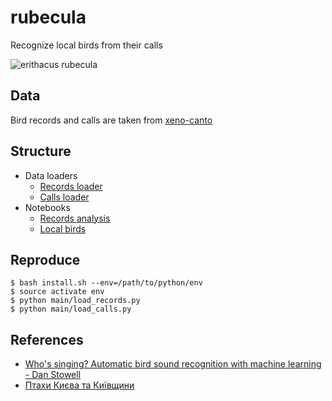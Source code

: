 # rubecula

Recognize local birds from their calls

![erithacus rubecula](https://github.com/tarashypka/rubecula/blob/master/rubecula.png?raw=true)

## Data

Bird records and calls are taken from [xeno-canto](https://www.xeno-canto.org/)

## Structure

- Data loaders
  - [Records loader](https://github.com/tarashypka/rubecula/blob/master/main/load_records.py)
  - [Calls loader](https://github.com/tarashypka/rubecula/blob/master/main/load_calls.py)
- Notebooks
  - [Records analysis](https://github.com/tarashypka/rubecula/blob/master/ipynb/analyze_records.ipynb)
  - [Local birds](https://github.com/tarashypka/rubecula/blob/master/ipynb/local_birds.ipynb)
  
## Reproduce

```
$ bash install.sh --env=/path/to/python/env
$ source activate env
$ python main/load_records.py
$ python main/load_calls.py
```

## References

- [Who's singing? Automatic bird sound recognition with machine learning - Dan Stowell](https://www.youtube.com/watch?v=pzmdOETnhI0)
- [Птахи Києва та Київщини](http://www.dom-prirody.com.ua/priroda-kieva/ptahi)
